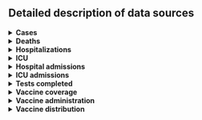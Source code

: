 ## Detailed description of data sources

<details>
<summary><b>Cases</b></summary>

| P/T   | Data sources                                                                                                                                                                                                                                                                                                                                                    |
|:------|:----------------------------------------------------------------------------------------------------------------------------------------------------------------------------------------------------------------------------------------------------------------------------------------------------------------------------------------------------------------|
| AB    | - COVID-19 Alberta statistics app (2020-03-05–2020-03-31)<br>- COVID-19 Alberta geospatial data; COVID-19 Alberta summary statistics (2020-04-01–2023-08-28)<br>- Alberta respiratory virus dashboard (2023-09-02–present)                                                                                                                                      |
| BC    | - British Columbia COVID-19 Situation Report (2020-01-29–present)                                                                                                                                                                                                                                                                                               |
| MB    | - Manitoba RHA times series CSV (2020-03-14–2022-03-25)<br>- Manitoba weekly surveillance report (2022-03-26–2022-11-05)<br>- Manitoba weekly surveillance report (2022-11-12–present)                                                                                                                                                                          |
| NB    | - CCODWG Covid19Canada dataset (2020-01-25–2021-03-07)<br>- New Brunswick dashboard (2021-03-08–2022-03-29)<br>- New Brunswick COVIDWATCH weekly report (2022-04-02–2022-12-10)<br>- New Brunswick COVIDWATCH weekly report (2022-12-17–2023-08-26)<br>- New Brunswick Respiratory Watch weekly report (2023-09-02–present)                                     |
| NL    | - CCODWG Covid19Canada dataset (2020-01-25–2021-03-15)<br>- Newfoundland & Labrador dashboard (2021-03-16–2022-03-11)<br>- Newfoundland & Labrador dashboard (2022-03-12–present)                                                                                                                                                                               |
| NS    | - Nova Scotia case CSV (2021-03-15–2021-01-22)<br>- Nova Scotia dashboard (2021-01-23–2021-12-09)<br>- Nova Scotia daily news release (2021-12-10–2022-03-04)<br>- Nova Scotia dashboard (2022-03-05–2023-05-22)<br>- Nova Scotia epidemiologic summary (monthly report) (2023-05-23–present)                                                                   |
| NT    | - Public Health Agency of Canada daily epidemiology update (2020-03-11–2022-06-08)<br>- Public Health Agency of Canada weekly epidemiology update (2022-06-11–2022-06-11)<br>- Northwest Territories COVID-19 dashboard (2022-06-13–2022-06-13)                                                                                                                 |
| NU    | - Public Health Agency of Canada daily epidemiology update (2020-03-11–2022-04-05)                                                                                                                                                                                                                                                                              |
| ON    | - Ontario confirmed positive cases (2020-01-23–present)                                                                                                                                                                                                                                                                                                         |
| PE    | - Public Health Agency of Canada daily epidemiology update (2020-03-11–2022-06-08)<br>- Public Health Agency of Canada weekly epidemiology update (2022-06-11–present)                                                                                                                                                                                          |
| QC    | - INSPQ time series data CSV (2020-01-24–present)                                                                                                                                                                                                                                                                                                               |
| SK    | - Saskatchewan total cases dashboard & Freedom of Information request (2020-03-11–2022-02-06)<br>- Saskatchewan weekly COVID-19 situation report (2022-02-12–2022-06-25)<br>- Saskatchewan monthly COVID-19 situation report (2022-07-16–2022-09-10)<br>- Saskatchewan Community Respiratory Illness Surveillance Program situation report (2022-09-17–present) |
| YT    | - Yukon dashboard (2020-03-19–2022-11-10)                                                                                                                                                                                                                                                                                                                       |
</details>

<details>
<summary><b>Deaths</b></summary>

| P/T   | Data sources                                                                                                                                                                                                                                                                                                                                                                                                                                                                           |
|:------|:---------------------------------------------------------------------------------------------------------------------------------------------------------------------------------------------------------------------------------------------------------------------------------------------------------------------------------------------------------------------------------------------------------------------------------------------------------------------------------------|
| AB    | - CCODWG Covid19Canada dataset (2020-03-08–2020-06-22)<br>- Alberta case CSV (2020-06-23–2021-11-17)<br>- Alberta case breakdown (2021-11-18–2023-07-24)<br>- COVID-19 Alberta summary statistics (2023-07-25–2023-08-28)<br>- Alberta respiratory virus dashboard (2023-09-30–present)<br>- Province-level data: COVID-19 Alberta summary statistics (2020-03-06–2023-08-19)<br>- Province-level data: Public Health Agency of Canada weekly epidemiology update (2023-08-26–present) |
| BC    | - British Columbia COVID-19 Situation Report (2020-01-29–present)                                                                                                                                                                                                                                                                                                                                                                                                                      |
| MB    | - Manitoba RHA times series CSV (2020-03-14–2022-03-19)<br>- Manitoba weekly surveillance report (2022-03-26–2022-11-05)<br>- Public Health Agency of Canada weekly epidemiology update (2022-11-12–present)                                                                                                                                                                                                                                                                           |
| NB    | - CCODWG Covid19Canada dataset (2020-01-25–2021-03-07)<br>- New Brunswick dashboard (2021-03-08–2022-03-29)<br>- New Brunswick COVIDWATCH weekly report (2022-04-02–2022-12-10)<br>- New Brunswick COVIDWATCH weekly report (2022-12-17–2023-08-26)<br>- New Brunswick Respiratory Watch weekly report (2023-09-02–present)                                                                                                                                                            |
| NL    | - CCODWG Covid19Canada dataset (2020-01-25–2021-03-15)<br>- Newfoundland & Labrador dashboard (2021-03-16–2022-03-11)<br>- Newfoundland & Labrador dashboard (2022-03-15–2022-05-05)<br>- Newfoundland & Labrador dashboard (2022-05-06–2023-06-21)<br>- Newfoundland & Labrador dashboard (2023-07-05–present)                                                                                                                                                                        |
| NS    | - CCODWG Covid19Canada dataset (2020-01-25–2021-01-18)<br>- Nova Scotia dashboard (2021-01-19–2022-01-18)<br>- Nova Scotia dashboard (2021-01-23–2021-12-09)<br>- Nova Scotia daily news release (2021-12-10–2022-03-04)<br>- Nova Scotia weekly report (2022-03-08–2023-05-22)<br>- Nova Scotia epidemiologic summary (monthly report) (2023-05-23–present)                                                                                                                           |
| NT    | - Public Health Agency of Canada daily epidemiology update (2020-03-11–2022-06-08)<br>- Public Health Agency of Canada weekly epidemiology update (2022-06-11–2022-06-11)<br>- Northwest Territories COVID-19 dashboard (2022-06-13–2022-06-13)                                                                                                                                                                                                                                        |
| NU    | - Public Health Agency of Canada daily epidemiology update (2020-03-11–2022-04-05)                                                                                                                                                                                                                                                                                                                                                                                                     |
| ON    | - Public Health Ontario Ontario COVID-19 Data Tool (2020-01-15–2023-08-26)<br>- Public Health Ontario Ontario Respiratory Virus Tool (2023-09-02–present)<br>- Province-level data: Ontario cumulative deaths (new methodology) CSV (2020-03-01–present)                                                                                                                                                                                                                               |
| PE    | - Public Health Agency of Canada daily epidemiology update (2020-03-11–2022-06-08)<br>- Public Health Agency of Canada weekly epidemiology update (2022-06-11–present)                                                                                                                                                                                                                                                                                                                 |
| QC    | - INSPQ time series data CSV (2020-01-24–present)                                                                                                                                                                                                                                                                                                                                                                                                                                      |
| SK    | - Saskatchewan total cases dashboard & Freedom of Information request (2020-04-04–2022-02-06)<br>- Saskatchewan weekly COVID-19 situation report (2022-02-12–2022-06-25)<br>- Public Health Agency of Canada weekly epidemiology update (2022-07-02–present)<br>- Province-level data: Public Health Agency of Canada daily epidemiology update (2022-02-07–2022-06-08)<br>- Province-level data: Public Health Agency of Canada weekly epidemiology update (2022-06-11–present)       |
| YT    | - Public Health Agency of Canada daily epidemiology update (2020-03-11–2022-02-17)<br>- Yukon dashboard (2022-02-18–2022-11-10)                                                                                                                                                                                                                                                                                                                                                        |
</details>

<details>
<summary><b>Hospitalizations</b></summary>

| P/T   | Data sources                                                                                                                                                                                                                                                                           |
|:------|:---------------------------------------------------------------------------------------------------------------------------------------------------------------------------------------------------------------------------------------------------------------------------------------|
| AB    | - COVID-19 Alberta summary statistics (2020-03-06–2022-01-31)<br>- COVID-19 Alberta summary statistics (2022-02-01–2023-08-21)                                                                                                                                                         |
| BC    | - covid19tracker.ca dataset (2020-01-25–2021-03-12)<br>- British Columbia dashboard (2021-03-13–2023-04-20)<br>- British Columbia COVID-19 Situation Report (2023-05-04–present)                                                                                                       |
| CAN   | - Public Health Agency of Canada weekly epidemiology update (2022-04-01–present)                                                                                                                                                                                                       |
| MB    | - covid19tracker.ca dataset (2020-01-25–2021-02-03)<br>- Manitoba dashboard (2021-02-04–2022-03-25)                                                                                                                                                                                    |
| NB    | - covid19tracker.ca dataset (2020-01-25–2021-03-07)<br>- New Brunswick dashboard (2021-03-08–2021-09-19)<br>- New Brunswick dashboard (2021-09-20–2021-01-20)<br>- New Brunswick dashboard (2021-01-21–2022-03-29)<br>- New Brunswick COVIDWATCH weekly report (2022-04-02–2022-12-10) |
| NL    | - Newfoundland & Labrador dashboard (2020-03-27–2022-03-11)                                                                                                                                                                                                                            |
| NS    | - covid19tracker.ca dataset (2020-01-25–2021-01-18)<br>- Nova Scotia dashboard (2021-01-19–2022-01-18)<br>- Nova Scotia dashboard (2022-01-19–2022-03-04)<br>- Nova Scotia weekly dashboard (2022-03-08–2023-05-22)                                                                    |
| ON    | - Ontario hospitalization CSV (2020-04-02–present)                                                                                                                                                                                                                                     |
| PE    | - PEI daily news releases and COVID-19 testing and case data webpage (2021-04-16–2022-11-08)                                                                                                                                                                                           |
| QC    | - INSPQ manual data CSV (2020-03-13–2020-04-10)<br>- MSSS hospitalization CSV (2020-04-11–present)                                                                                                                                                                                     |
| SK    | - Saskatchewan hospitalized cases dashboard (2020-03-26–2022-02-06)<br>- Saskatchewan weekly COVID-19 situation report (2022-02-09–2022-06-29)                                                                                                                                         |
</details>

<details>
<summary><b>ICU</b></summary>

| P/T   | Data sources                                                                                                                                                                                                                                                                           |
|:------|:---------------------------------------------------------------------------------------------------------------------------------------------------------------------------------------------------------------------------------------------------------------------------------------|
| AB    | - COVID-19 Alberta summary statistics (2020-03-06–2022-01-31)<br>- COVID-19 Alberta summary statistics (2022-02-01–2023-08-21)                                                                                                                                                         |
| BC    | - covid19tracker.ca dataset (2020-01-25–2021-03-12)<br>- British Columbia dashboard (2021-03-13–2023-04-20)<br>- British Columbia COVID-19 Situation Report (2023-05-04–present)                                                                                                       |
| CAN   | - Public Health Agency of Canada weekly epidemiology update (2022-04-01–present)                                                                                                                                                                                                       |
| MB    | - covid19tracker.ca dataset (2022-03-26–present)<br>- Manitoba dashboard (2021-02-04–2022-03-25)                                                                                                                                                                                       |
| NB    | - covid19tracker.ca dataset (2020-01-25–2021-03-07)<br>- New Brunswick dashboard (2021-03-08–2021-09-19)<br>- New Brunswick dashboard (2021-09-20–2022-01-20)<br>- New Brunswick dashboard (2022-01-21–2022-03-29)<br>- New Brunswick COVIDWATCH weekly report (2022-04-02–2022-12-10) |
| NL    | - covid19tracker.ca dataset (2020-01-25–2021-03-15)<br>- Newfoundland & Labrador dashboard (2021-03-16–2022-03-11)                                                                                                                                                                     |
| NS    | - covid19tracker.ca dataset (2020-01-25–2021-01-18)<br>- Nova Scotia dashboard (2021-01-19–2022-01-18)<br>- Nova Scotia dashboard (2022-01-19–2022-03-04)<br>- Nova Scotia weekly dashboard (2022-04-12–2023-05-22)                                                                    |
| ON    | - Ontario hospitalization CSV (2020-04-02–present)                                                                                                                                                                                                                                     |
| PE    | - PEI daily news releases and COVID-19 testing and case data webpage (2021-04-16–2022-11-08)                                                                                                                                                                                           |
| QC    | - INSPQ manual data CSV (2020-03-13–2020-04-10)<br>- MSSS hospitalization CSV (2020-04-11–present)                                                                                                                                                                                     |
| SK    | - Saskatchewan hospitalized cases dashboard (2020-03-26–2022-02-06)<br>- Saskatchewan weekly COVID-19 situation report (2022-02-09–2022-06-29)                                                                                                                                         |
</details>

<details>
<summary><b>Hospital admissions</b></summary>

| P/T   | Data sources                                                                                                                                                                                 |
|:------|:---------------------------------------------------------------------------------------------------------------------------------------------------------------------------------------------|
| AB    | - Alberta respiratory virus dashboard (2020-03-07–present)                                                                                                                                   |
| BC    | - British Columbia COVID-19 Situation Report (2020-01-03–present)                                                                                                                            |
| MB    | - Manitoba weekly surveillance report (2020-05-16–2022-03-19)<br>- Manitoba weekly surveillance report (2022-03-26–2022-11-05)<br>- Manitoba weekly surveillance report (2022-11-12–present) |
| ON    | - Public Health Ontario Ontario Respiratory Virus Tool (2020-01-11–present)                                                                                                                  |
| QC    | - INSPQ time series data CSV (2020-01-24–present)                                                                                                                                            |
| YT    | - Yukon dashboard (2020-07-14–2022-11-10)                                                                                                                                                    |
</details>

<details>
<summary><b>ICU admissions</b></summary>

| P/T   | Data sources                                                                                                                                                                                 |
|:------|:---------------------------------------------------------------------------------------------------------------------------------------------------------------------------------------------|
| AB    | - Alberta respiratory virus dashboard (2020-03-07–present)                                                                                                                                   |
| BC    | - British Columbia COVID-19 Situation Report (2020-01-03–present)                                                                                                                            |
| MB    | - Manitoba weekly surveillance report (2020-05-16–2022-03-19)<br>- Manitoba weekly surveillance report (2022-03-26–2022-11-05)<br>- Manitoba weekly surveillance report (2022-11-12–present) |
| ON    | - Not available                                                                                                                                                                              |
| QC    | - INSPQ time series data CSV (2020-01-24–present)                                                                                                                                            |
| YT    | - Not available                                                                                                                                                                              |
</details>

<details>
<summary><b>Tests completed</b></summary>

| P/T   | Data sources                                                                                                                                                                               |
|:------|:-------------------------------------------------------------------------------------------------------------------------------------------------------------------------------------------|
| AB    | - COVID-19 Alberta statistics app (2020-01-04–2020-03-05)<br>- COVID-19 Alberta summary statistics (2020-03-06–2023-08-26)<br>- Alberta respiratory virus dashboard (2023-09-02–present)   |
| BC    | - Public Health Agency of Canada System for Analyzing Laboratory Test counts (SALT) (2020-01-01–2022-11-19)<br>- British Columbia COVID-19 Situation Report (2022-11-26–present)           |
| MB    | - Public Health Agency of Canada System for Analyzing Laboratory Test counts (SALT) (2020-01-01–2022-11-19)<br>- Manitoba weekly surveillance report (2022-11-26–present)                  |
| NB    | - Public Health Agency of Canada System for Analyzing Laboratory Test counts (SALT) (2020-01-01–2022-11-20)                                                                                |
| NL    | - Public Health Agency of Canada System for Analyzing Laboratory Test counts (SALT) (2020-01-01–2022-11-22)                                                                                |
| NS    | - Public Health Agency of Canada System for Analyzing Laboratory Test counts (SALT) (2020-01-01–2022-11-19)                                                                                |
| NT    | - Public Health Agency of Canada System for Analyzing Laboratory Test counts (SALT) (2020-01-01–2022-11-17)                                                                                |
| NU    | - Public Health Agency of Canada System for Analyzing Laboratory Test counts (SALT) (2020-01-01–2022-11-20)                                                                                |
| ON    | - Public Health Agency of Canada System for Analyzing Laboratory Test counts (SALT) (2020-01-01–2022-11-19)<br>- Public Health Ontario Ontario Respiratory Virus Tool (2022-11-26–present) |
| PE    | - Public Health Agency of Canada System for Analyzing Laboratory Test counts (SALT) (2020-01-01–2022-11-22)                                                                                |
| QC    | - Public Health Agency of Canada System for Analyzing Laboratory Test counts (SALT) (2020-01-01–2022-11-22)                                                                                |
| SK    | - Public Health Agency of Canada System for Analyzing Laboratory Test counts (SALT) (2020-01-01–2022-11-22)                                                                                |
| YT    | - Yukon dashboard (2020-02-27–2022-11-10)                                                                                                                                                  |
</details>

<details>
<summary><b>Vaccine coverage</b></summary>

| P/T   | Data sources                                                                  |
|:------|:------------------------------------------------------------------------------|
| AB    | - Public Health Agency of Canada vaccination coverage (2020-12-19–present)    |
| BC    | - Public Health Agency of Canada vaccination coverage (2020-12-19–present)    |
| CAN   | - Public Health Agency of Canada vaccination coverage (2020-12-19–present)    |
| MB    | - Public Health Agency of Canada vaccination coverage (2020-12-19–present)    |
| NB    | - Public Health Agency of Canada vaccination coverage (2020-12-19–present)    |
| NL    | - Public Health Agency of Canada vaccination coverage (2020-12-19–present)    |
| NS    | - Public Health Agency of Canada vaccination coverage (2020-12-19–present)    |
| NT    | - Public Health Agency of Canada vaccination coverage (2020-12-19–present)    |
| NU    | - Public Health Agency of Canada vaccination coverage (2020-12-19–present)    |
| ON    | - Public Health Agency of Canada vaccination coverage (2020-12-19–present)    |
| PE    | - Public Health Agency of Canada vaccination coverage (2020-12-19–present)    |
| QC    | - Public Health Agency of Canada vaccination coverage (2020-12-19–2022-07-17) |
| SK    | - Public Health Agency of Canada vaccination coverage (2020-12-19–present)    |
| YT    | - Public Health Agency of Canada vaccination coverage (2020-12-19–present)    |
</details>

<details>
<summary><b>Vaccine administration</b></summary>

| P/T   | Data sources                                                                                                                                         |
|:------|:-----------------------------------------------------------------------------------------------------------------------------------------------------|
| AB    | - CCODWG Covid19Canada dataset (2020-12-19–2020-12-19)<br>- Public Health Agency of Canada vaccination administration (2020-12-19–present)           |
| BC    | - Public Health Agency of Canada vaccination administration (2020-12-19–present)                                                                     |
| MB    | - Manitoba vaccine dashboard time series (2020-12-19–2022-04-02)<br>- Public Health Agency of Canada vaccination administration (2020-12-19–present) |
| NB    | - CCODWG Covid19Canada dataset (2020-12-19–2020-12-19)<br>- Public Health Agency of Canada vaccination administration (2020-12-19–present)           |
| NL    | - Public Health Agency of Canada vaccination administration (2020-12-19–present)                                                                     |
| NS    | - Public Health Agency of Canada vaccination administration (2020-12-19–present)                                                                     |
| NT    | - Public Health Agency of Canada vaccination administration (2020-12-19–present)                                                                     |
| NU    | - Public Health Agency of Canada vaccination administration (2020-12-19–present)                                                                     |
| ON    | - Ontario vaccine data by age CSV (2020-12-19–2021-01-09)<br>- Public Health Agency of Canada vaccination administration (2020-12-19–present)        |
| PE    | - CCODWG Covid19Canada dataset (2020-12-19–2020-12-19)<br>- Public Health Agency of Canada vaccination administration (2020-12-19–present)           |
| QC    | - MSSS vaccine administration CSV (2020-12-19–present)                                                                                               |
| SK    | - Public Health Agency of Canada vaccination administration (2020-12-19–present)                                                                     |
| YT    | - Public Health Agency of Canada vaccination administration (2020-12-19–present)                                                                     |
</details>

<details>
<summary><b>Vaccine distribution</b></summary>

| P/T   | Data sources                                                                                                                         |
|:------|:-------------------------------------------------------------------------------------------------------------------------------------|
| CAN   | - CCODWG Covid19Canada dataset (2020-12-19–2021-01-01)<br>- Public Health Agency of Canada doses distributed (2020-12-19–2023-07-14) |
</details>